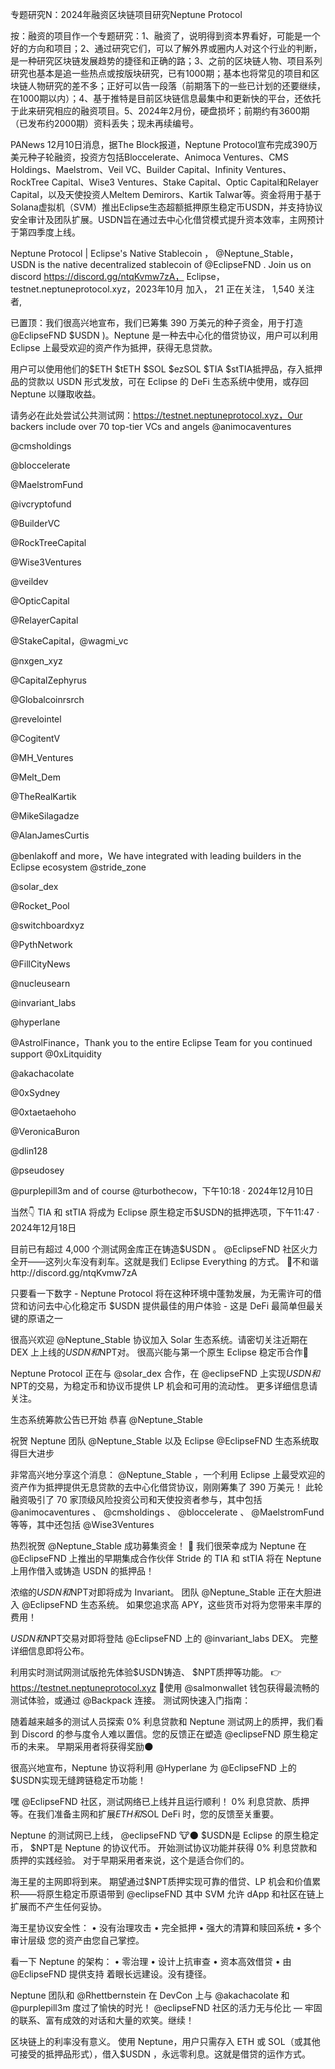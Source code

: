 专题研究N：2024年融资区块链项目研究Neptune Protocol

按：融资的项目作一个专题研究：1、融资了，说明得到资本界看好，可能是一个好的方向和项目；2、通过研究它们，可以了解外界或圈内人对这个行业的判断，是一种研究区块链发展趋势的捷径和正确的路；3、之前的区块链人物、项目系列研究也基本是追一些热点或按版块研究，已有1000期；基本也将常见的项目和区块链人物研究的差不多；正好可以告一段落（前期落下的一些已计划的还要继续，在1000期以内）；4、基于推特是目前区块链信息最集中和更新快的平台，还依托于此来研究相应的融资项目。5、2024年2月份，硬盘损坏；前期约有3600期（已发布约2000期）资料丢失；现未再续编号。

PANews 12月10日消息，据The Block报道，Neptune Protocol宣布完成390万美元种子轮融资，投资方包括Bloccelerate、Animoca Ventures、CMS Holdings、Maelstrom、Veil VC、Builder Capital、Infinity Ventures、RockTree Capital、Wise3 Ventures、Stake Capital、Optic Capital和Relayer Capital，以及天使投资人Meltem Demirors、Kartik Talwar等。资金将用于基于Solana虚拟机（SVM）推出Eclipse生态超额抵押原生稳定币USDN，并支持协议安全审计及团队扩展。USDN旨在通过去中心化借贷模式提升资本效率，主网预计于第四季度上线。

Neptune Protocol | Eclipse's Native Stablecoin
，
@Neptune_Stable，
USDN is the native decentralized stablecoin of 
@EclipseFND
. Join us on discord https://discord.gg/ntqKvmw7zA，
Eclipse，testnet.neptuneprotocol.xyz，2023年10月 加入，
21 正在关注，
1,540 关注者,


已置顶：我们很高兴地宣布，我们已筹集 390 万美元的种子资金，用于打造
@EclipseFND
 $USDN )。Neptune 是一种去中心化的借贷协议，用户可以利用 Eclipse 上最受欢迎的资产作为抵押，获得无息贷款。

用户可以使用他们的$ETH $tETH $SOL $ezSOL $TIA $stTIA抵押品，存入抵押品的贷款以 USDN 形式发放，可在 Eclipse 的 DeFi 生态系统中使用，或存回 Neptune 以赚取收益。

请务必在此处尝试公共测试网：https://testnet.neptuneprotocol.xyz，Our backers include over 70 top-tier VCs and angels 
@animocaventures
 
@cmsholdings
 
@bloccelerate
 
@MaelstromFund
 
@ivcryptofund
 
@BuilderVC
 
@RockTreeCapital
 
@Wise3Ventures
 
@veildev
 
@OpticCapital
 
@RelayerCapital
 
@StakeCapital，@wagmi_vc
 
@nxgen_xyz
 
@CapitalZephyrus
 
@Globalcoinrsrch
 
@revelointel
 
@CogitentV
 
@MH_Ventures
 
@Melt_Dem
 
@TheRealKartik
 
@MikeSilagadze
 
@AlanJamesCurtis
 
@benlakoff
 and more，We have integrated with leading builders in the Eclipse ecosystem 
@stride_zone
 
@solar_dex
 
@Rocket_Pool
 
@switchboardxyz
 
@PythNetwork

@FillCityNews
 
@nucleusearn
 
@invariant_labs
 
@hyperlane
 
@AstrolFinance，Thank you to the entire Eclipse Team for you continued support 
@0xLitquidity
 
@akachacolate
 
@0xSydney
 
@0xtaetaehoho
 
@VeronicaBuron
 
@dlin128
 
@pseudosey
 
@purplepill3m
 and of course 
@turbothecow，下午10:18 · 2024年12月10日

当然👇
TIA 和 stTIA 将成为 Eclipse 原生稳定币$USDN的抵押选项，下午11:47 · 2024年12月18日

目前已有超过 4,000 个测试网金库正在铸造$USDN 。
@EclipseFND
社区火力全开——这列火车没有刹车。这就是我们 Eclipse Everything 的方式。
🔹不和谐http://discord.gg/ntqKvmw7zA

只要看一下数字 - Neptune Protocol 将在这种环境中蓬勃发展，为无需许可的借贷和访问去中心化稳定币 $USDN 提供最佳的用户体验 - 这是 DeFi 最简单但最关键的原语之一

很高兴欢迎
@Neptune_Stable
协议加入 Solar 生态系统。请密切关注近期在 DEX 上上线的$USDN和$NPT对。
很高兴能与第一个原生 Eclipse 稳定币合作🤝

Neptune Protocol 正在与
@solar_dex
合作，在
@eclipseFND
上实现$USDN和$NPT的交易，为稳定币和协议币提供 LP 机会和可用的流动性。
更多详细信息请关注。

生态系统筹款公告已开始
恭喜
@Neptune_Stable

祝贺 Neptune 团队
@Neptune_Stable
以及 Eclipse 
@EclipseFND
生态系统取得巨大进步

非常高兴地分享这个消息： 
@Neptune_Stable
 ，一个利用 Eclipse 上最受欢迎的资产作为抵押提供无息贷款的去中心化借贷协议，刚刚筹集了 390 万美元！
此轮融资吸引了 70 家顶级风险投资公司和天使投资者参与，其中包括
@animocaventures
 、 
@cmsholdings
 、 
@bloccelerate
 、 
@MaelstromFund
等等，其中还包括
@Wise3Ventures

热烈祝贺
@Neptune_Stable
成功募集资金！ 🎉
我们很荣幸成为 Neptune 在
@EclipseFND
上推出的早期集成合作伙伴
Stride 的 TIA 和 stTIA 将在 Neptune 上用作借入或铸造 USDN 的抵押品！

浓缩的$USDN和$NPT对即将成为 Invariant。
团队
@Neptune_Stable
正在大胆进入
@EclipseFND
生态系统。
如果您追求高 APY，这些货币对将为您带来丰厚的费用！ 

$USDN和$NPT交易对即将登陆
@EclipseFND
上的
@invariant_labs
 DEX。
完整详细信息即将公布。
 
利用实时测试网测试版抢先体验$USDN铸造、 $NPT质押等功能。
👉 https://testnet.neptuneprotocol.xyz
🔧使用
@salmonwallet
钱包获得最流畅的测试体验，或通过
@Backpack
连接。
测试网快速入门指南：

随着越来越多的测试人员探索 0% 利息贷款和 Neptune 测试网上的质押，我们看到 Discord 的参与度令人难以置信。您的反馈正在塑造
@eclipseFND
原生稳定币的未来。
早期采用者将获得奖励🌑

很高兴地宣布，Neptune 协议将利用
@Hyperlane
为
@EclipseFND
上的$USDN实现无缝跨链稳定币功能！

嘿
@EclipseFND
社区，测试网络已上线并且运行顺利！
0% 利息贷款、质押等。在我们准备主网和扩展$ETH和$SOL DeFi 时，您的反馈至关重要。

Neptune 的测试网已上线， 
@eclipseFND
 🐮🌑
$USDN是 Eclipse 的原生稳定币， $NPT是 Neptune 的协议代币。
开始测试协议功能并获得 0% 利息贷款和质押的实践经验。
对于早期采用者来说，这个是适合你们的。

海王星的主网即将到来。
期望通过$NPT质押实现可靠的借贷、LP 机会和价值累积——将原生稳定币原语带到
@eclipseFND
其中 SVM 允许 dApp 和社区在链上扩展而不产生任何妥协。

海王星协议安全性：
• 没有治理攻击
• 完全抵押
• 强大的清算和赎回系统
• 多个审计层级
您的资产由您自己掌控。

看一下 Neptune 的架构：
• 零治理
• 设计上抗审查
• 资本高效借贷
• 由
@EclipseFND
提供支持
着眼长远建设。没有捷径。

Neptune 团队和
@Rhettbernstein
在 DevCon 上与
@akachacolate
和
@purplepill3m
度过了愉快的时光！ 
@eclipseFND
社区的活力无与伦比 — 牢固的联系、富有成效的对话和大量的欢笑。继续！

区块链上的利率没有意义。
使用 Neptune，用户只需存入 ETH 或 SOL（或其他可接受的抵押品形式），借入$USDN ，永远零利息。这就是借贷的运作方式。


